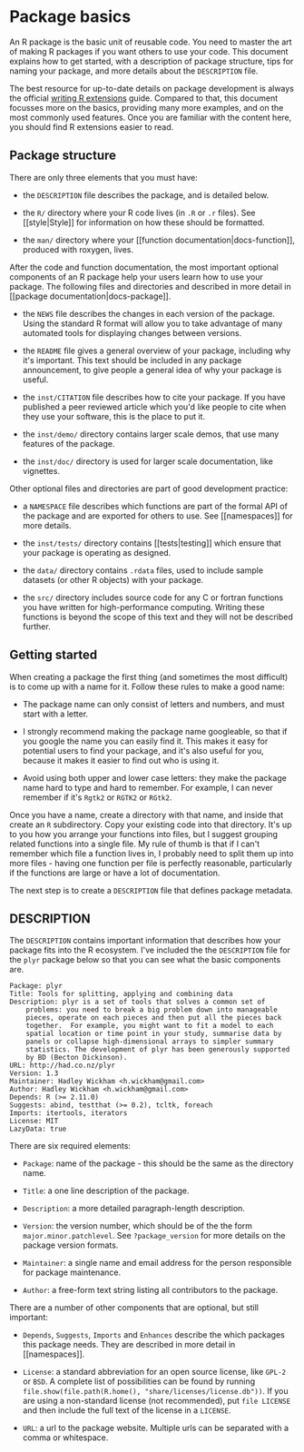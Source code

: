 # Package basics

An R package is the basic unit of reusable code. You need to master the art of making R packages if you want others to use your code. This document explains how to get started, with a description of package structure, tips for naming your package, and more details about the `DESCRIPTION` file.

The best resource for up-to-date details on package development is always the official [writing R extensions][r-ext] guide. Compared to that, this document focusses more on the basics, providing many more examples, and on the most commonly used features. Once you are familiar with the content here, you should find R extensions easier to read.

## Package structure

There are only three elements that you must have:

* the `DESCRIPTION` file describes the package, and is detailed below.

* the `R/` directory where your R code lives (in `.R` or `.r` files). See
  [[style|Style]] for information on how these should be formatted.

* the `man/` directory where your [[function documentation|docs-function]],
  produced with roxygen, lives.

After the code and function documentation, the most important optional components of an R package help your users learn how to use your package. The following files and directories and described in more detail in [[package documentation|docs-package]].

* the `NEWS` file describes the changes in each version of the package. Using
  the standard R format will allow you to take advantage of many automated
  tools for displaying changes between versions.

* the `README` file gives a general overview of your package, including why
  it's important. This text should be included in any package announcement, to
  give people a general idea of why your package is useful.

* the `inst/CITATION` file describes how to cite your package. If you have
  published a peer reviewed article which you'd like people to cite when they
  use your software, this is the place to put it.

* the `inst/demo/` directory contains larger scale demos, that use many 
  features of the package.

* the `inst/doc/` directory is used for larger scale documentation, like
  vignettes.
  
Other optional files and directories are part of good development practice:

* a `NAMESPACE` file describes which functions are part of the formal API of
  the package and are exported for others to use. See [[namespaces]] for more
  details.

* the `inst/tests/` directory contains [[tests|testing]] which ensure that
  your package is operating as designed.

* the `data/` directory contains `.rdata` files, used to include sample
  datasets (or other R objects) with your package.

* the `src/` directory includes source code for any C or fortran functions you
  have written for high-performance computing. Writing these functions is
  beyond the scope of this text and they will not be described further.

## Getting started

When creating a package the first thing (and sometimes the most difficult) is to come up with a name for it. Follow these rules to make a good name:

* The package name can only consist of letters and numbers, and must start
  with a letter.

* I strongly recommend making the package name googleable, so that if you
  google the name you can easily find it. This makes it easy for potential
  users to find your package, and it's also useful for you, because it makes
  it easier to find out who is using it.

* Avoid using both upper and lower case letters: they make the package name
  hard to type and hard to remember. For example, I can never remember if it's
  `Rgtk2` or `RGTK2` or `RGtk2`.

Once you have a name, create a directory with that name, and inside that create an `R` subdirectory. Copy your existing code into that directory. It's up to you how you arrange your functions into files, but I suggest grouping related functions into a single file. My rule of thumb is that if I can't remember which file a function lives in, I probably need to split them up into more files - having one function per file is perfectly reasonable, particularly if the functions are large or have a lot of documentation.

The next step is to create a `DESCRIPTION` file that defines package metadata.

## DESCRIPTION

The `DESCRIPTION` contains important information that describes how your package fits into the R ecosystem. I've included the the `DESCRIPTION` file for the `plyr` package below so that you can see what the basic components are. 

    Package: plyr
    Title: Tools for splitting, applying and combining data
    Description: plyr is a set of tools that solves a common set of
        problems: you need to break a big problem down into manageable
        pieces, operate on each pieces and then put all the pieces back
        together.  For example, you might want to fit a model to each
        spatial location or time point in your study, summarise data by
        panels or collapse high-dimensional arrays to simpler summary
        statistics. The development of plyr has been generously supported
        by BD (Becton Dickinson).
    URL: http://had.co.nz/plyr
    Version: 1.3
    Maintainer: Hadley Wickham <h.wickham@gmail.com>
    Author: Hadley Wickham <h.wickham@gmail.com>
    Depends: R (>= 2.11.0)
    Suggests: abind, testthat (>= 0.2), tcltk, foreach
    Imports: itertools, iterators
    License: MIT
    LazyData: true

There are six required elements:

* `Package`: name of the package - this should be the same as the directory
  name.

* `Title`: a one line description of the package.

* `Description`: a more detailed paragraph-length description.

* `Version`: the version number, which should be of the the form
  `major.minor.patchlevel`. See `?package_version` for more details on the
  package version formats.

* `Maintainer`: a single name and email address for the person responsible for
  package maintenance.

* `Author`: a free-form text string listing all contributors to the package.

There are a number of other components that are optional, but still important: 

* `Depends`, `Suggests`, `Imports` and `Enhances` describe the which packages
  this package needs. They are described in more detail in [[namespaces]].

* `License`: a standard abbreviation for an open source license, like `GPL-2`
  or `BSD`. A complete list of possibilities can be found by running
  `file.show(file.path(R.home(), "share/licenses/license.db"))`. If you are
  using a non-standard license (not recommended), put `file LICENSE` and then
  include the full text of the license in a `LICENSE`.

* `URL`: a url to the package website. Multiple urls can be separated with a
  comma or whitespace.

[r-ext]:http://cran.r-project.org/doc/manuals/R-exts.html#Creating-R-packages